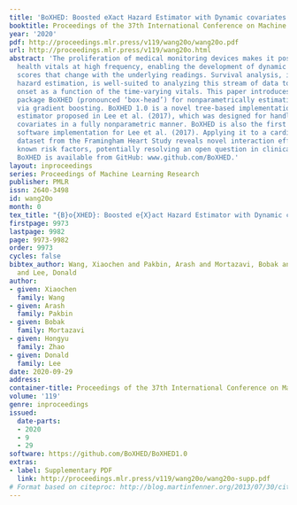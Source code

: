 ```yaml
---
title: 'BoXHED: Boosted eXact Hazard Estimator with Dynamic covariates'
booktitle: Proceedings of the 37th International Conference on Machine Learning
year: '2020'
pdf: http://proceedings.mlr.press/v119/wang20o/wang20o.pdf
url: http://proceedings.mlr.press/v119/wang20o.html
abstract: 'The proliferation of medical monitoring devices makes it possible to track
  health vitals at high frequency, enabling the development of dynamic health risk
  scores that change with the underlying readings. Survival analysis, in particular
  hazard estimation, is well-suited to analyzing this stream of data to predict disease
  onset as a function of the time-varying vitals. This paper introduces the software
  package BoXHED (pronounced ‘box-head’) for nonparametrically estimating hazard functions
  via gradient boosting. BoXHED 1.0 is a novel tree-based implementation of the generic
  estimator proposed in Lee et al. (2017), which was designed for handling time-dependent
  covariates in a fully nonparametric manner. BoXHED is also the first publicly available
  software implementation for Lee et al. (2017). Applying it to a cardiovascular disease
  dataset from the Framingham Heart Study reveals novel interaction effects among
  known risk factors, potentially resolving an open question in clinical literature.
  BoXHED is available from GitHub: www.github.com/BoXHED.'
layout: inproceedings
series: Proceedings of Machine Learning Research
publisher: PMLR
issn: 2640-3498
id: wang20o
month: 0
tex_title: "{B}o{XHED}: Boosted e{X}act Hazard Estimator with Dynamic covariates"
firstpage: 9973
lastpage: 9982
page: 9973-9982
order: 9973
cycles: false
bibtex_author: Wang, Xiaochen and Pakbin, Arash and Mortazavi, Bobak and Zhao, Hongyu
  and Lee, Donald
author:
- given: Xiaochen
  family: Wang
- given: Arash
  family: Pakbin
- given: Bobak
  family: Mortazavi
- given: Hongyu
  family: Zhao
- given: Donald
  family: Lee
date: 2020-09-29
address: 
container-title: Proceedings of the 37th International Conference on Machine Learning
volume: '119'
genre: inproceedings
issued:
  date-parts:
  - 2020
  - 9
  - 29
software: https://github.com/BoXHED/BoXHED1.0
extras:
- label: Supplementary PDF
  link: http://proceedings.mlr.press/v119/wang20o/wang20o-supp.pdf
# Format based on citeproc: http://blog.martinfenner.org/2013/07/30/citeproc-yaml-for-bibliographies/
---
```

